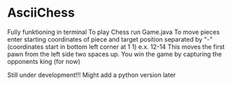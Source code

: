 # AsciiChess
Fully funktioning in terminal
To play Chess run Game.java
To move pieces enter starting coordinates of piece and target position separated by "-" (coordinates start in bottom left corner at 1 1)
e.x. 12-14 This moves the first pawn from the left side two spaces up.
You win the game by capturing the opponents king (for now)

Still under development!!!
Might add a python version later
